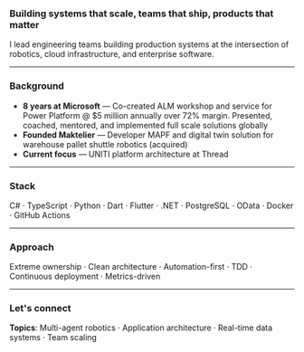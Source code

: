### Building systems that scale, teams that ship, products that matter

I lead engineering teams building production systems at the intersection of robotics, cloud infrastructure, and enterprise software.

---

### Background

- **8 years at Microsoft** — Co-created ALM workshop and service for Power Platform @ $5 million annually over 72% margin. Presented, coached, mentored, and implemented full scale solutions globally 
- **Founded Maktelier** — Developer MAPF and digital twin solution for warehouse pallet shuttle robotics (acquired)  
- **Current focus** — UNITI platform architecture at Thread

---

### Stack

C# · TypeScript · Python · Dart · Flutter · .NET · PostgreSQL · OData · Docker · GitHub Actions

---

### Approach

Extreme ownership · Clean architecture · Automation-first · TDD · Continuous deployment · Metrics-driven

---

### Let's connect

**Topics**: Multi-agent robotics · Application architecture · Real-time data systems · Team scaling
